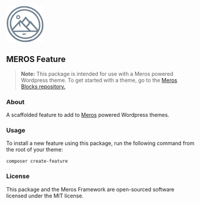<a href="https://mirrorandmountain.com" target="_blank"><img src="https://github.com/mirror-and-mountain/assets/raw/main/logos/png/mm-logo-slate-transparent-512.png" width="100" alt="MIRROR AND MOUNTAIN Logo"></a>

## MEROS Feature
>**Note:** This package is intended for use with a Meros powered Wordpress theme. To get started with a theme, go to the [Meros Blocks repository.](https://github.com/mirror-and-mountain/meros-blocks)

### About
A scaffolded feature to add to [Meros](https://github.com/mirror-and-mountain/meros-blocks) powered Wordpress themes.

### Usage
To install a new feature using this package, run the following command from the root of your theme:
```console
composer create-feature
```

### License 
This package and the Meros Framework are open-sourced software licensed under the MIT license.
